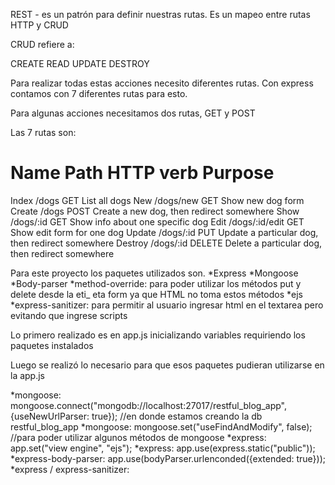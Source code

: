 REST - es un patrón para definir nuestras rutas. Es un mapeo entre rutas HTTP y CRUD

CRUD refiere a:

CREATE
READ
UPDATE
DESTROY

Para realizar todas estas acciones necesito diferentes rutas. Con express contamos con 7 diferentes rutas para esto.

Para algunas acciones necesitamos dos rutas, GET y POST

Las 7 rutas son:

Name         Path                HTTP verb       Purpose
===========================================================================================
Index        /dogs               GET             List all dogs
New          /dogs/new           GET             Show new dog form
Create       /dogs               POST            Create a new dog, then redirect somewhere
Show         /dogs/:id           GET             Show info about one specific dog
Edit         /dogs/:id/edit      GET             Show edit form for one dog
Update       /dogs/:id           PUT             Update a particular dog, then redirect somewhere
Destroy      /dogs/:id           DELETE          Delete a particular dog, then redirect somewhere

Para este proyecto los paquetes utilizados son.
*Express
*Mongoose
*Body-parser
*method-override: para poder utilizar los métodos put y delete desde la eti_
    eta form ya que HTML no toma estos métodos
*ejs
*express-sanitizer: para permitir al usuario ingresar html en el textarea pero
    evitando que ingrese scripts

Lo primero realizado es en app.js inicializando variables requiriendo los paquetes instalados

Luego se realizó lo necesario para que esos paquetes pudieran utilizarse en la app.js

*mongoose: mongoose.connect("mongodb://localhost:27017/restful_blog_app", {useNewUrlParser: true}); //en donde estamos creando la db restful_blog_app
*mongoose: mongoose.set("useFindAndModify", false); //para poder utilizar algunos métodos de mongoose
*express: app.set("view engine", "ejs");
*express: app.use(express.static("public"));
*express-body-parser: app.use(bodyParser.urlenconded({extended: true}));
*express / express-sanitizer: 



